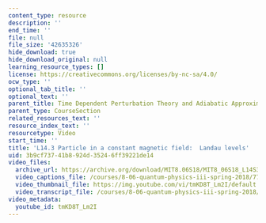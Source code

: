 ```yaml
---
content_type: resource
description: ''
end_time: ''
file: null
file_size: '42635326'
hide_download: true
hide_download_original: null
learning_resource_types: []
license: https://creativecommons.org/licenses/by-nc-sa/4.0/
ocw_type: ''
optional_tab_title: ''
optional_text: ''
parent_title: Time Dependent Perturbation Theory and Adiabatic Approximation
parent_type: CourseSection
related_resources_text: ''
resource_index_text: ''
resourcetype: Video
start_time: ''
title: 'L14.3 Particle in a constant magnetic field:  Landau levels'
uid: 3b9cf737-41b8-924d-3524-6ff39221de14
video_files:
  archive_url: https://archive.org/download/MIT8.06S18/MIT8_06S18_L14S3_300k.mp4
  video_captions_file: /courses/8-06-quantum-physics-iii-spring-2018/77b56c7256445301932657c88e5d9aad_tmKD8T_Lm2I.vtt
  video_thumbnail_file: https://img.youtube.com/vi/tmKD8T_Lm2I/default.jpg
  video_transcript_file: /courses/8-06-quantum-physics-iii-spring-2018/203b9a82165a35d385b5ce9742111af7_tmKD8T_Lm2I.pdf
video_metadata:
  youtube_id: tmKD8T_Lm2I
---
```

